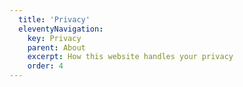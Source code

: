 ```yaml
---
  title: 'Privacy'
  eleventyNavigation:
    key: Privacy
    parent: About
    excerpt: How this website handles your privacy
    order: 4
---
```

